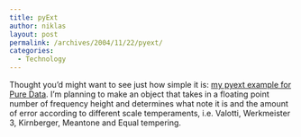 ```yaml
---
title: pyExt
author: niklas
layout: post
permalink: /archives/2004/11/22/pyext/
categories:
  - Technology
---
```

Thought you&#8217;d might want to see just how simple it is: <a href="http://niklas.saers.com/blog/wp-content/pyExt.tgz" title="pyext example for Pure Data" class="broken_link">my pyext example for Pure Data</a>. I&#8217;m planning to make an object that takes in a floating point number of frequency height and determines what note it is and the amount of error according to different scale temperaments, i.e. Valotti, Werkmeister 3, Kirnberger, Meantone and Equal tempering.